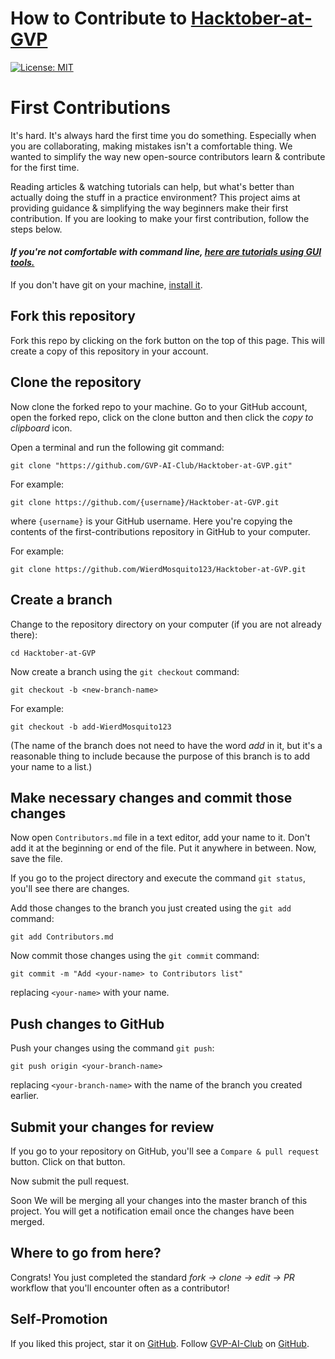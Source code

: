 # How to Contribute to [Hacktober-at-GVP](https://github.com/gvp-ai-club/Hacktober-at-GVP)

[![License: MIT](https://img.shields.io/badge/License-MIT-green.svg)](https://opensource.org/licenses/MIT)

# First Contributions

It's hard. It's always hard the first time you do something. Especially when you are collaborating, making mistakes isn't a comfortable thing. We wanted to simplify the way new open-source contributors learn & contribute for the first time.

Reading articles & watching tutorials can help, but what's better than actually doing the stuff in a practice environment? This project aims at providing guidance & simplifying the way beginners make their first contribution. If you are looking to make your first contribution, follow the steps below.

#### *If you're not comfortable with command line, [here are tutorials using GUI tools.]( #tutorials-using-other-tools )*

If you don't have git on your machine, [install it]( https://help.github.com/articles/set-up-git/).

## Fork this repository

Fork this repo by clicking on the fork button on the top of this page.
This will create a copy of this repository in your account.

## Clone the repository

Now clone the forked repo to your machine. Go to your GitHub account, open the forked repo, click on the clone button and then click the *copy to clipboard* icon.

Open a terminal and run the following git command:

```
git clone "https://github.com/GVP-AI-Club/Hacktober-at-GVP.git"
```

For example:
```
git clone https://github.com/{username}/Hacktober-at-GVP.git
```
where `{username}` is your GitHub username. Here you're copying the contents of the first-contributions repository in GitHub to your computer.

For example: 

```
git clone https://github.com/WierdMosquito123/Hacktober-at-GVP.git
```

## Create a branch

Change to the repository directory on your computer (if you are not already there):

```
cd Hacktober-at-GVP
```
Now create a branch using the `git checkout` command:
```
git checkout -b <new-branch-name>
```

For example:
```
git checkout -b add-WierdMosquito123
```
(The name of the branch does not need to have the word *add* in it, but it's a reasonable thing to include because the purpose of this branch is to add your name to a list.)

## Make necessary changes and commit those changes

Now open `Contributors.md` file in a text editor, add your name to it. Don't add it at the beginning or end of the file. Put it anywhere in between. Now, save the file. 


If you go to the project directory and execute the command `git status`, you'll see there are changes. 


Add those changes to the branch you just created using the `git add` command:

```
git add Contributors.md
```

Now commit those changes using the `git commit` command:
```
git commit -m "Add <your-name> to Contributors list"
```
replacing `<your-name>` with your name.

## Push changes to GitHub

Push your changes using the command `git push`:
```
git push origin <your-branch-name>
```
replacing `<your-branch-name>` with the name of the branch you created earlier.

## Submit your changes for review

If you go to your repository on GitHub, you'll see a  `Compare & pull request` button.  Click on that button.

Now submit the pull request.

Soon We will be merging all your changes into the master branch of this project. You will get a notification email once the changes have been merged.

## Where to go from here?

Congrats! You just completed the standard _fork -> clone -> edit -> PR_ workflow that you'll encounter often as a contributor!

## Self-Promotion

If you liked this project, star it on [GitHub](https://github.com/GVP-AI-Club/Hacktober-at-GVP).
Follow [GVP-AI-Club](https://gvp-ai-club.github.io/) on
[GitHub](https://github.com/GVP-AI-Club).
